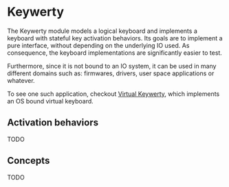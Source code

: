 # Keywerty
The Keywerty module models a logical keyboard and implements a keyboard with stateful key activation behaviors. 
Its goals are to implement a pure interface, without depending on the underlying IO used.
As consequence, the keyboard implementations are significantly easier to test.

Furthermore, since it is not bound to an IO system, it can be used in many different domains such as: firmwares, drivers, user space applications or whatever.

To see one such application, checkout [Virtual Keywerty](../virtual-keywerty), which implements an OS bound virtual keyboard.

## Activation behaviors
TODO

## Concepts
TODO
